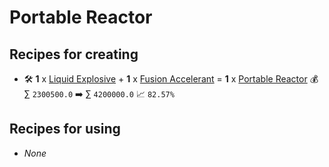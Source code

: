 # Portable Reactor

## Recipes for creating

* 🛠️ **1** x [Liquid Explosive](<Liquid Explosive.md>) + **1** x [Fusion Accelerant](<Fusion Accelerant.md>) = **1** x [Portable Reactor](<Portable Reactor.md>) 💰 ∑ `2300500.0` ➡️ ∑ `4200000.0` 📈 `82.57%`


## Recipes for using

* _None_

